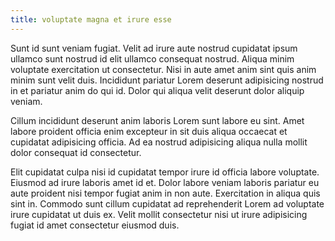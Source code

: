 ```yaml
---
title: voluptate magna et irure esse
---
```


Sunt id sunt veniam fugiat. Velit ad irure aute nostrud cupidatat ipsum ullamco sunt nostrud id elit ullamco consequat nostrud. Aliqua minim voluptate exercitation ut consectetur. Nisi in aute amet anim sint quis anim minim sunt velit duis. Incididunt pariatur Lorem deserunt adipisicing nostrud in et pariatur anim do qui id. Dolor qui aliqua velit deserunt dolor aliquip veniam.

Cillum incididunt deserunt anim laboris Lorem sunt labore eu sint. Amet labore proident officia enim excepteur in sit duis aliqua occaecat et cupidatat adipisicing officia. Ad ea nostrud adipisicing aliqua nulla mollit dolor consequat id consectetur.

Elit cupidatat culpa nisi id cupidatat tempor irure id officia labore voluptate. Eiusmod ad irure laboris amet id et. Dolor labore veniam laboris pariatur eu aute proident nisi tempor fugiat anim in non aute. Exercitation in aliqua quis sint in. Commodo sunt cillum cupidatat ad reprehenderit Lorem ad voluptate irure cupidatat ut duis ex. Velit mollit consectetur nisi ut irure adipisicing fugiat id amet consectetur eiusmod duis.